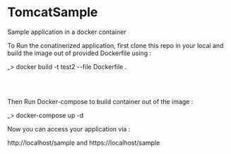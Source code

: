 # TomcatSample
Sample application in a docker container

To Run the conatinerized application, first clone this repo in your local and build the image out of provided Dockerfile using :  <br />

_> docker build -t test2 --file Dockerfile .  <br />

<br />
<br />

Then Run Docker-compose to build container out of the image :

_> docker-compose up -d  <br />


Now you can access your application via :

http://localhost/sample and
https://localhost/sample
